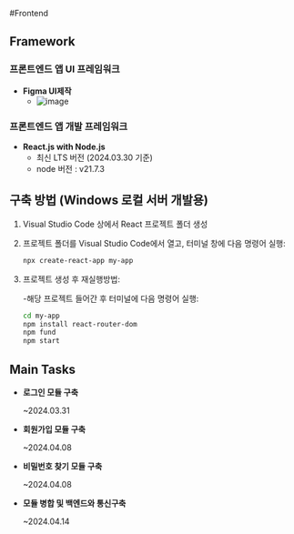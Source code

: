 #Frontend

## Framework

### 프론트엔드 앱 UI 프레임워크
- **Figma UI제작**
  - ![image](https://github.com/TACO-FOR-ALL/EveryTime/assets/79883621/669d702b-6a55-4551-a5c2-817d01f4965f)


### 프론트엔드 앱 개발 프레임워크
- **React.js with Node.js**
  - 최신 LTS 버전 (2024.03.30 기준)
  - node 버전 : v21.7.3

## 구축 방법 (Windows 로컬 서버 개발용)

1. Visual Studio Code 상에서 React 프로젝트 폴더 생성

2. 프로젝트 폴더를 Visual Studio Code에서 열고, 터미널 창에 다음 명령어 실행:
   ```bash
   npx create-react-app my-app

3. 프로젝트 생성 후 재실행방법:

   -해당 프로젝트 들어간 후 터미널에 다음 명령어 실행:
   ```bash
   cd my-app
   npm install react-router-dom
   npm fund
   npm start
   ```
## Main Tasks
- **로그인 모듈 구축**

  ~2024.03.31
- **회원가입 모듈 구축**

  ~2024.04.08
- **비밀번호 찾기 모듈 구축**

  ~2024.04.08
- **모듈 병합 및 백엔드와 통신구축**

  ~2024.04.14
